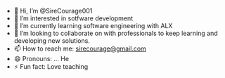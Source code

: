 - 👋 Hi, I’m @SireCourage001
- 👀 I’m interested in sotfware development
- 🌱 I’m currently learning software engineering with ALX
- 💞️ I’m looking to collaborate on with professionals to keep learning and developing new solutions.
- 📫 How to reach me: sirecourage@gmail.com
- 😄 Pronouns: ... He
- ⚡ Fun fact: Love teaching

<!---
SireCourage001/SireCourage001 is a ✨ special ✨ repository because its `README.md` (this file) appears on your GitHub profile.
You can click the Preview link to take a look at your changes.
--->
